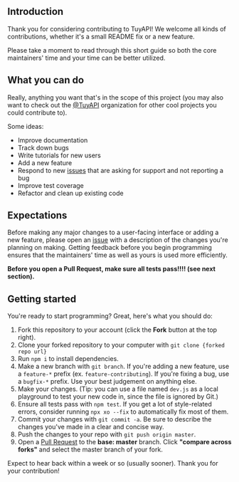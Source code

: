 ## Introduction

Thank you for considering contributing to TuyAPI! We welcome all kinds of contributions, whether it's a small README fix or a new feature.

Please take a moment to read through this short guide so both the core maintainers' time and your time can be better utilized.

## What you can do

Really, anything you want that's in the scope of this project (you may also want to check out the [@TuyAPI](https://github.com/tuyaapi) organization for other cool projects you could contribute to).

Some ideas:

- Improve documentation
- Track down bugs
- Write tutorials for new users
- Add a new feature
- Respond to new [issues](https://github.com/codetheweb/tuyapi/issues?q=is%3Aissue+is%3Aopen+sort%3Aupdated-desc) that are asking for support and not reporting a bug
- Improve test coverage
- Refactor and clean up existing code

## Expectations

Before making any major changes to a user-facing interface or adding a new feature, please open an [issue](https://github.com/codetheweb/tuyapi/issues?q=is%3Aissue+is%3Aopen+sort%3Aupdated-desc) with a description of the changes you're planning on making.  Getting feedback before you begin programming ensures that the maintainers' time as well as yours is used more efficiently.

**Before you open a Pull Request, make sure all tests pass!!!! (see next section).**

## Getting started

You're ready to start programming?  Great, here's what you should do:

1. Fork this repository to your account (click the **Fork** button at the top right).
2. Clone your forked repository to your computer with `git clone {forked repo url}`
3. Run `npm i` to install dependencies.
4. Make a new branch with `git branch`. If you're adding a new feature, use a `feature-*` prefix (ex. `feature-contributing`). If you're fixing a bug, use a `bugfix-*` prefix. Use your best judgement on anything else.
5. Make your changes. (Tip: you can use a file named `dev.js` as a local playground to test your new code in, since the file is ignored by Git.)
6. Ensure all tests pass with `npm test`. If you get a lot of style-related errors, consider running `npx xo --fix` to automatically fix most of them.
7. Commit your changes with `git commit -a`. Be sure to describe the changes you've made in a clear and concise way.
8. Push the changes to your repo with `git push origin master`.
9. Open a [Pull Request](https://github.com/codetheweb/tuyapi/compare) to the **base: master** branch. Click **"compare across forks"** and select the master branch of your fork.

Expect to hear back within a week or so (usually sooner). Thank you for your contribution!
